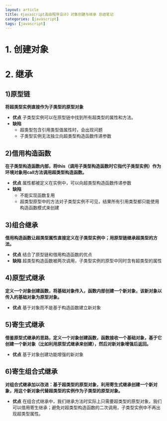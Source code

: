 ```yaml
---
layout: article
title: 《javascript高级程序设计》对象创建与继承 总结笔记
categories: [javascript]
tags: [javascript]
---
```

# 1. 创建对象
# 2. 继承
## 1)原型链
**将超类型实例直接作为子类型的原型对象**
- **优点**
子类型实例可以在原型链中找到所有超类型的属性和方法。
- **缺陷**
  + 超类型包含引用类型值属性时，会出现问题
  + 子类型实例无法独立向超类型构造函数传递参数

## 2)借用构造函数
**在子类型构造函数内部，将this（调用子类型构造函数时它指代子类型实例）作为环境对象用call方法调用超类型构造函数。**
- **优点**
属性都被定义在实例中，可以向超类型构造函数传递参数
- **缺陷**
  + 不能实现函数复用
  + 超类型原型中的方法对子类型实例不可见，结果所有引用类型都只能使用构造函数模式来创建

## 3)组合继承
**借用构造函数让超类型属性直接定义在子类型实例中；用原型链继承超类型的方法。**
- **优点**
结合了原型链和借用构造函数的优点
- **缺陷**
超类型构造函数被两次调用，子类型实例的原型中同时含有超类型的属性

## 4)原型式继承
**定义一个对象创建函数，将基础对象传入，函数内部创建一个新对象，该新对象以传入的基础对象为原型对象。**
- **优点**
基于对象而不是基于构造函数建立新对象

## 5)寄生式继承
**借鉴原型式继承的思路，定义一个对象创建函数，函数接收一个基础对象，基于它创建一个新对象（比如利用原型式继承来创建），然后对新对象增强后返回。**
- **优点**
基于对象创建功能增强的新对象

## 6)寄生组合式继承
**对组合式继承加以改进：基于超类型的原型对象，利用寄生式继承创建一个新对象，用这个新对象代替超类型的实例作为子类型的原型对象。**
- **优点**
在组合式继承中，我们继承方法时实际上只需要超类型的原型对象，我们可以借用寄生继承；避免对超类型构造函数的二次调用，子类型实例中不再出现超类型属性。